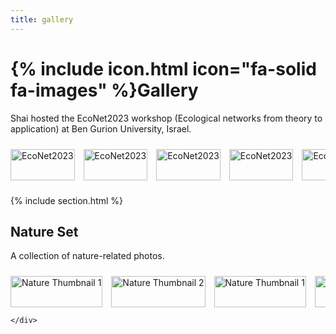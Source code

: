 ```yaml
---
title: gallery
---
```

# {% include icon.html icon="fa-solid fa-images" %}Gallery

Shai hosted the EcoNet2023 workshop (Ecological networks from theory to application) at Ben Gurion University, Israel.

<div class="scrollable-gallery">
    <div class="thumbnails">
        
<!-- Repeat this block for each image in the set -->
<a href="https://ecomplab.com/images/blog/ECONET2023/EcoNet2023.jpeg" data-lightbox="gallery_EcoNet2023" data-title="EcoNet2023">
        <img src="https://ecomplab.com/images/blog/ECONET2023/EcoNet2023.jpeg" alt="EcoNet2023" style="width:100%;max-width:150px">
</a>
<a href="https://ecomplab.com/images/blog/ECONET2023/EcoNet2023_1.jpeg" data-lightbox="gallery_EcoNet2023" data-title="EcoNet2023 - 1">
        <img src="https://ecomplab.com/images/blog/ECONET2023/EcoNet2023_1.jpeg" alt="EcoNet2023" style="width:100%;max-width:150px">
</a>
<a href="https://ecomplab.com/images/blog/ECONET2023/EcoNet2023_2.jpeg" data-lightbox="gallery_EcoNet2023" data-title="EcoNet2023 - 2">
    <img src="https://ecomplab.com/images/blog/ECONET2023/EcoNet2023_2.jpeg" alt="EcoNet2023" style="width:100%;max-width:150px">
</a>
<a href="https://ecomplab.com/images/blog/ECONET2023/EcoNet2023_3.jpeg" data-lightbox="gallery_EcoNet2023" data-title="EcoNet2023 - 3">
    <img src="https://ecomplab.com/images/blog/ECONET2023/EcoNet2023_3.jpeg" alt="EcoNet2023" style="width:100%;max-width:150px">
</a>
<a href="https://ecomplab.com/images/blog/ECONET2023/EcoNet2023_4.jpeg" data-lightbox="gallery_EcoNet2023" data-title="EcoNet2023 - 4">
    <img src="https://ecomplab.com/images/blog/ECONET2023/EcoNet2023_4.jpeg" alt="EcoNet2023" style="width:100%;max-width:150px">
</a>
<a href="https://ecomplab.com/images/blog/ECONET2023/EcoNet2023_5.jpeg" data-lightbox="gallery_EcoNet2023" data-title="EcoNet2023 - 5">
    <img src="https://ecomplab.com/images/blog/ECONET2023/EcoNet2023_5.jpeg" alt="EcoNet2023" style="width:100%;max-width:150px">
</a>
<a href="https://ecomplab.com/images/blog/ECONET2023/EcoNet2023_6.jpeg" data-lightbox="gallery_EcoNet2023" data-title="EcoNet2023 - 6">
    <img src="https://ecomplab.com/images/blog/ECONET2023/EcoNet2023_6.jpeg" alt="EcoNet2023" style="width:100%;max-width:150px">
</a>
<a href="https://ecomplab.com/images/blog/ECONET2023/EcoNet2023_7.jpeg" data-lightbox="gallery_EcoNet2023" data-title="EcoNet2023 - 7">
    <img src="https://ecomplab.com/images/blog/ECONET2023/EcoNet2023_7.jpeg" alt="EcoNet2023" style="width:100%;max-width:150px">
</a>
<a href="https://ecomplab.com/images/blog/ECONET2023/EcoNet2023_8.jpeg" data-lightbox="gallery_EcoNet2023" data-title="EcoNet2023 - 8">
    <img src="https://ecomplab.com/images/blog/ECONET2023/EcoNet2023_8.jpeg" alt="EcoNet2023" style="width:100%;max-width:150px">
</a>
<a href="https://ecomplab.com/images/blog/ECONET2023/EcoNet2023_9.jpeg" data-lightbox="gallery_EcoNet2023" data-title="EcoNet2023 - 9">
    <img src="https://ecomplab.com/images/blog/ECONET2023/EcoNet2023_9.jpeg" alt="EcoNet2023" style="width:100%;max-width:150px">
</a>
<a href="https://ecomplab.com/images/blog/ECONET2023/EcoNet2023_10.jpeg" data-lightbox="gallery_EcoNet2023" data-title="EcoNet2023 - 10">
    <img src="https://ecomplab.com/images/blog/ECONET2023/EcoNet2023_10.jpeg" alt="EcoNet2023" style="width:100%;max-width:150px">
</a>
<a href="https://ecomplab.com/images/blog/ECONET2023/EcoNet2023_11.jpeg" data-lightbox="gallery_EcoNet2023" data-title="EcoNet2023 - 11">
    <img src="https://ecomplab.com/images/blog/ECONET2023/EcoNet2023_11.jpeg" alt="EcoNet2023" style="width:100%;max-width:150px">
</a>
<a href="https://ecomplab.com/images/blog/ECONET2023/EcoNet2023_12.jpeg" data-lightbox="gallery_EcoNet2023" data-title="EcoNet2023 - 12">
    <img src="https://ecomplab.com/images/blog/ECONET2023/EcoNet2023_12.jpeg" alt="EcoNet2023" style="width:100%;max-width:150px">
</a>
<a href="https://ecomplab.com/images/blog/ECONET2023/EcoNet2023_13.jpeg" data-lightbox="gallery_EcoNet2023" data-title="EcoNet2023 - 13">
    <img src="https://ecomplab.com/images/blog/ECONET2023/EcoNet2023_13.jpeg" alt="EcoNet2023" style="width:100%;max-width:150px">
</a>
<a href="https://ecomplab.com/images/blog/ECONET2023/EcoNet2023_14.jpeg" data-lightbox="gallery_EcoNet2023" data-title="EcoNet2023 - 14">
    <img src="https://ecomplab.com/images/blog/ECONET2023/EcoNet2023_14.jpeg" alt="EcoNet2023" style="width:100%;max-width:150px">
</a>
<a href="https://ecomplab.com/images/blog/ECONET2023/EcoNet2023_15.jpeg" data-lightbox="gallery_EcoNet2023" data-title="EcoNet2023 - 15">
    <img src="https://ecomplab.com/images/blog/ECONET2023/EcoNet2023_15.jpeg" alt="EcoNet2023" style="width:100%;max-width:150px">
</a>
<a href="https://ecomplab.com/images/blog/ECONET2023/EcoNet2023_16.jpeg" data-lightbox="gallery_EcoNet2023" data-title="EcoNet2023 - 16">
    <img src="https://ecomplab.com/images/blog/ECONET2023/EcoNet2023_16.jpeg" alt="EcoNet2023" style="width:100%;max-width:150px">
</a>
<a href="https://ecomplab.com/images/blog/ECONET2023/EcoNet2023_17.jpeg" data-lightbox="gallery_EcoNet2023" data-title="EcoNet2023 - 17">
    <img src="https://ecomplab.com/images/blog/ECONET2023/EcoNet2023_17.jpeg" alt="EcoNet2023" style="width:100%;max-width:150px">
</a>of my 
<a href="https://ecomplab.com/images/blog/ECONET2023/EcoNet2023_18.jpeg" data-lightbox="gallery_EcoNet2023" data-title="EcoNet2023 - 18">
    <img src="https://ecomplab.com/images/blog/ECONET2023/EcoNet2023_18.jpeg" alt="EcoNet2023" style="width:100%;max-width:150px">
</a>of 
<a href="https://ecomplab.com/images/blog/ECONET2023/EcoNet2023_19.jpeg" data-lightbox="gallery_EcoNet2023" data-title="EcoNet2023 - 19">
    <img src="https://ecomplab.com/images/blog/ECONET2023/EcoNet2023_19.jpeg" alt="EcoNet2023" style="width:100%;max-width:150px">
</a>
<a href="https://ecomplab.com/images/blog/ECONET2023/EcoNet2023_20.jpeg" data-lightbox="gallery_EcoNet2023" data-title="EcoNet2023 - 20">
    <img src="https://ecomplab.com/images/blog/ECONET2023/EcoNet2023_20.jpeg" alt="EcoNet2023" style="width:100%;max-width:150px">
</a>
<a href="https://ecomplab.com/images/blog/ECONET2023/EcoNet2023_21.jpeg" data-lightbox="gallery_EcoNet2023" data-title="EcoNet2023 - 21">
    <img src="https://ecomplab.com/images/blog/ECONET2023/EcoNet2023_21.jpeg" alt="EcoNet2023" style="width:100%;max-width:150px">
</a>
<a href="https://ecomplab.com/images/blog/ECONET2023/EcoNet2023_22.jpeg" data-lightbox="gallery_EcoNet2023" data-title="EcoNet2023 - 22">
    <img src="https://ecomplab.com/images/blog/ECONET2023/EcoNet2023_22.jpeg" alt="EcoNet2023" style="width:100%;max-width:150px">
</a>
<a href="https://ecomplab.com/images/blog/ECONET2023/EcoNet2023_23.jpeg" data-lightbox="gallery_EcoNet2023" data-title="EcoNet2023 - 23">
    <img src="https://ecomplab.com/images/blog/ECONET2023/EcoNet2023_23.jpeg" alt="EcoNet2023" style="width:100%;max-width:150px">
</a>
<a href="https://ecomplab.com/images/blog/ECONET2023/EcoNet2023_24.jpeg" data-lightbox="gallery_EcoNet2023" data-title="EcoNet2023 - 24">
    <img src="https://ecomplab.com/images/blog/ECONET2023/EcoNet2023_24.jpeg" alt="EcoNet2023" style="width:100%;max-width:150px">
</a>
<a href="https://ecomplab.com/images/blog/ECONET2023/EcoNet2023_25.jpeg" data-lightbox="gallery_EcoNet2023" data-title="EcoNet2023 - 25">
    <img src="https://ecomplab.com/images/blog/ECONET2023/EcoNet2023_25.jpeg" alt="EcoNet2023" style="width:100%;max-width:150px">
</a>
    </div>
</div>


{% include section.html %}

## Nature Set

A collection of nature-related photos.

<!-- HTML for Nature Set -->


<div class="scrollable-gallery">
    <div class="thumbnails">
        
<!-- Repeat this block for each image in the set -->

<a href="https://ecomplab.com/images/background_microbes.jpg" data-lightbox="nature-set" data-title="Nature 1">
        <img src="https://ecomplab.com/images/icon.png" alt="Nature Thumbnail 1" style="width:100%;max-width:300px">
</a>
<a href="https://ecomplab.com/images/background_multilayer.jpg" data-lightbox="nature-set" data-title="Nature 2">
    <img src="https://ecomplab.com/images/team_geut.jpeg" alt="Nature Thumbnail 2" style="width:100%;max-width:300px">
</a>
<a href="https://ecomplab.com/images/background_microbes.jpg" data-lightbox="nature-set" data-title="Nature 3">
    <img src="https://ecomplab.com/images/icon.png" alt="Nature Thumbnail 1" style="width:100%;max-width:300px">
</a>
<a href="https://ecomplab.com/images/background_multilayer.jpg" data-lightbox="nature-set" data-title="Nature 4">
    <img src="https://ecomplab.com/images/team_geut.jpeg" alt="Nature Thumbnail 2" style="width:100%;max-width:300px">
</a>
<a href="https://ecomplab.com/images/background_microbes.jpg" data-lightbox="nature-set" data-title="Nature 1">
    <img src="https://ecomplab.com/images/icon.png" alt="Nature Thumbnail 1" style="width:100%;max-width:300px">
</a>
<a href="https://ecomplab.com/images/background_multilayer.jpg" data-lightbox="nature-set" data-title="Nature 2">
    <img src="https://ecomplab.com/images/team_geut.jpeg" alt="Nature Thumbnail 2" style="width:100%;max-width:300px">
</a>
<a href="https://ecomplab.com/images/background_microbes.jpg" data-lightbox="nature-set" data-title="Nature 1">
    <img src="https://ecomplab.com/images/icon.png" alt="Nature Thumbnail 1" style="width:100%;max-width:300px">
</a>
<a href="https://ecomplab.com/images/background_multilayer.jpg" data-lightbox="nature-set" data-title="Nature 2">
    <img src="https://ecomplab.com/images/team_geut.jpeg" alt="Nature Thumbnail 2" style="width:100%;max-width:300px">
</a>
<a href="https://ecomplab.com/images/background_microbes.jpg" data-lightbox="nature-set" data-title="Nature 1">
    <img src="https://ecomplab.com/images/icon.png" alt="Nature Thumbnail 1" style="width:100%;max-width:300px">
</a>
<a href="https://ecomplab.com/images/background_multilayer.jpg" data-lightbox="nature-set" data-title="Nature 2">
    <img src="https://ecomplab.com/images/team_geut.jpeg" alt="Nature Thumbnail 2" style="width:100%;max-width:300px">
</a>
<a href="https://ecomplab.com/images/background_microbes.jpg" data-lightbox="nature-set" data-title="Nature 1">
    <img src="https://ecomplab.com/images/icon.png" alt="Nature Thumbnail 1" style="width:100%;max-width:300px">
</a>
<a href="https://ecomplab.com/images/background_multilayer.jpg" data-lightbox="nature-set" data-title="Nature 2">
    <img src="https://ecomplab.com/images/team_geut.jpeg" alt="Nature Thumbnail 2" style="width:100%;max-width:300px">
</a>
<a href="https://ecomplab.com/images/background_microbes.jpg" data-lightbox="nature-set" data-title="Nature 1">
    <img src="https://ecomplab.com/images/icon.png" alt="Nature Thumbnail 1" style="width:100%;max-width:300px">
</a>
<a href="https://ecomplab.com/images/background_multilayer.jpg" data-lightbox="nature-set" data-title="Nature 2">
    <img src="https://ecomplab.com/images/team_geut.jpeg" alt="Nature Thumbnail 2" style="width:100%;max-width:300px">
</a>
<a href="https://ecomplab.com/images/background_microbes.jpg" data-lightbox="nature-set" data-title="Nature 1">
    <img src="https://ecomplab.com/images/icon.png" alt="Nature Thumbnail 1" style="width:100%;max-width:300px">
</a>
<a href="https://ecomplab.com/images/background_multilayer.jpg" data-lightbox="nature-set" data-title="Nature 2">
    <img src="https://ecomplab.com/images/team_geut.jpeg" alt="Nature Thumbnail 2" style="width:100%;max-width:300px">
</a>
<a href="https://ecomplab.com/images/background_microbes.jpg" data-lightbox="nature-set" data-title="Nature 1">
    <img src="https://ecomplab.com/images/icon.png" alt="Nature Thumbnail 1" style="width:100%;max-width:300px">
</a>
<a href="https://ecomplab.com/images/background_multilayer.jpg" data-lightbox="nature-set" data-title="Nature 2">
    <img src="https://ecomplab.com/images/team_geut.jpeg" alt="Nature Thumbnail 2" style="width:100%;max-width:300px">
</a>
<a href="https://ecomplab.com/images/background_microbes.jpg" data-lightbox="nature-set" data-title="Nature 1">
    <img src="https://ecomplab.com/images/icon.png" alt="Nature Thumbnail 1" style="width:100%;max-width:300px">
</a>
<a href="https://ecomplab.com/images/background_multilayer.jpg" data-lightbox="nature-set" data-title="Nature 2">
    <img src="https://ecomplab.com/images/team_geut.jpeg" alt="Nature Thumbnail 2" style="width:100%;max-width:300px">
</a>
<a href="https://ecomplab.com/images/background_microbes.jpg" data-lightbox="nature-set" data-title="Nature 1">
    <img src="https://ecomplab.com/images/icon.png" alt="Nature Thumbnail 1" style="width:100%;max-width:300px">
</a>
<a href="https://ecomplab.com/images/background_multilayer.jpg" data-lightbox="nature-set" data-title="Nature 2">
    <img src="https://ecomplab.com/images/team_geut.jpeg" alt="Nature Thumbnail 2" style="width:100%;max-width:300px">
</a>

        
    </div>
</div>


<!-- Lightbox2 JS and CSS -->
<link href="https://cdnjs.cloudflare.com/ajax/libs/lightbox2/2.11.3/css/lightbox.min.css" rel="stylesheet">
<script src="https://cdnjs.cloudflare.com/ajax/libs/lightbox2/2.11.3/js/lightbox-plus-jquery.min.js"></script>



<!-- Additional CSS for Scrollable Gallery -->
<style>
    .scrollable-gallery {
        overflow-x: auto;
        white-space: nowrap;
        padding: 10px 0;
    }

    .thumbnails a {
        display: inline-block;
        margin-right: 10px;
    }

    .thumbnails img {
        width: 50px;
        height: 50px; /* Adjust the height as needed */
        vertical-align: middle;
    }
</style>

